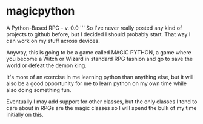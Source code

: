 # magicpython
A Python-Based RPG - v. 0.0
'''
So I've never really posted any kind of projects to github before, but I decided I should probably start.
That way I can work on my stuff across devices.

Anyway, this is going to be a game called MAGIC PYTHON, a game where you become a Witch or Wizard in standard
RPG fashion and go to save the world or defeat the demon king.

It's more of an exercise in me learning python than anything else, but it will also be a good opportunity for me to learn
python on my own time while also doing something fun.

Eventually I may add support for other classes, but the only classes I tend to care about in RPGs are the magic
classes so I will spend the bulk of my time initially on this.
